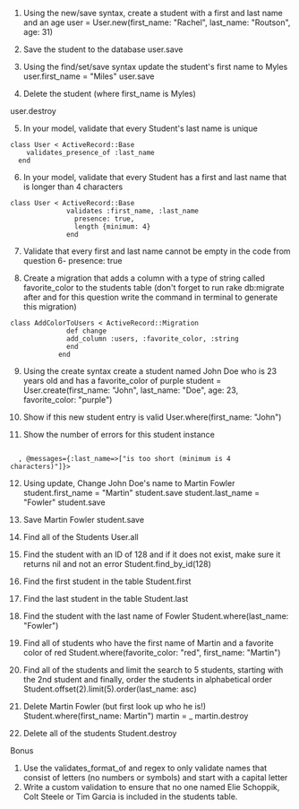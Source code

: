 1. Using the new/save syntax, create a student with a first and last name and an age
  user = User.new(first_name: "Rachel", last_name: "Routson", age: 31)

2. Save the student to the database
  user.save

3. Using the find/set/save syntax update the student's first name to Myles
  user.first_name = "Miles"
  user.save

4. Delete the student (where first_name is Myles)

  user.destroy

5. In your model, validate that every Student's last name is unique
  <pre><code>class User < ActiveRecord::Base
    validates_presence_of :last_name
  end</code></pre>

6. In your model, validate that every Student has a first and last name that is longer than 4 characters
  <pre><code>class User < ActiveRecord::Base
              validates :first_name, :last_name
                presence: true,
                length {minimum: 4}
              end</code></pre>


7. Validate that every first and last name cannot be empty
  in the code from question 6- presence: true

8. Create a migration that adds a column with a type of string called favorite_color to the students table (don't forget to run rake db:migrate after and for this question write the command in terminal to generate this migration)
  <pre><code>class AddColorToUsers < ActiveRecord::Migration
              def change
              add_column :users, :favorite_color, :string
              end
            end</code></pre>


9. Using the create syntax create a student named John Doe who is 23 years old and has a favorite_color of purple
  student = User.create(first_name: "John", last_name: "Doe", age: 23, favorite_color: "purple")

10. Show if this new student entry is valid
  User.where(first_name: "John")

11. Show the number of errors for this student instance
  <pre><code>
  <User id: nil, last_name: "Doe", last_name: nil, age: nil, created_at: nil, updated_at: nil, favorite_color: nil>, @messages={:last_name=>["is too short (minimum is 4 characters)"]}> </code></pre>

12. Using update, Change John Doe's name to Martin Fowler
  student.first_name = "Martin"
  student.save
  student.last_name = "Fowler"
  student.save

12. Save Martin Fowler
  student.save

13. Find all of the Students
  User.all

14. Find the student with an ID of 128 and if it does not exist, make sure it returns nil and not an error
    Student.find_by_id(128)

15. Find the first student in the table
  Student.first
16. Find the last student in the table
  Student.last
17. Find the student with the last name of Fowler
  Student.where(last_name: "Fowler")
18. Find all of students who have the first name of Martin and a favorite color of red
  Student.where(favorite_color: "red", first_name: "Martin")
19. Find all of the students and limit the search to 5 students, starting with the 2nd student and finally, order the students in alphabetical order
  Student.offset(2).limit(5).order(last_name: asc)
20. Delete Martin Fowler (but first look up who he is!)
  Student.where(first_name: Martin")
  martin = _
  martin.destroy
20. Delete all of the students
  Student.destroy

  Bonus

1.  Use the validates_format_of and regex to only validate names that consist of letters (no numbers or symbols) and start with a capital letter
2.  Write a custom validation to ensure that no one named Elie Schoppik, Colt Steele or Tim Garcia is included in the students table.


